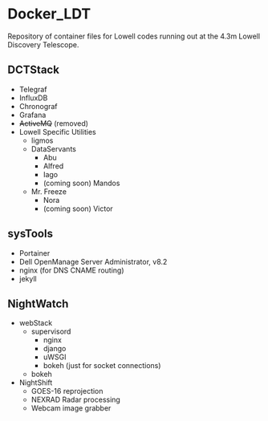 # Docker_LDT
Repository of container files for Lowell codes running out at the 
4.3m Lowell Discovery Telescope.

## DCTStack
- Telegraf
- InfluxDB
- Chronograf
- Grafana
- ~~ActiveMQ~~ (removed)
- Lowell Specific Utilities
    - ligmos
    - DataServants
        - Abu
        - Alfred
        - Iago
        - (coming soon) Mandos
    - Mr. Freeze
        - Nora
        - (coming soon) Victor

## sysTools
- Portainer
- Dell OpenManage Server Administrator, v8.2
- nginx (for DNS CNAME routing)
- jekyll

## NightWatch
- webStack
    - supervisord
        - nginx 
        - django
        - uWSGI
        - bokeh (just for socket connections)
    - bokeh
- NightShift 
    - GOES-16 reprojection
    - NEXRAD Radar processing
    - Webcam image grabber

